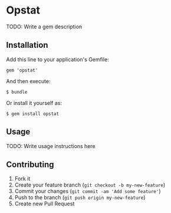 # Opstat

TODO: Write a gem description

## Installation

Add this line to your application's Gemfile:

    gem 'opstat'

And then execute:

    $ bundle

Or install it yourself as:

    $ gem install opstat

## Usage

TODO: Write usage instructions here

## Contributing

1. Fork it
2. Create your feature branch (`git checkout -b my-new-feature`)
3. Commit your changes (`git commit -am 'Add some feature'`)
4. Push to the branch (`git push origin my-new-feature`)
5. Create new Pull Request

